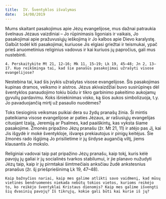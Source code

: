 ```yaml
---
title:  IV. Šventyklos išvalymas
date:   14/08/2019
---
```


Mums skaitant pasakojimus apie Jėzų evangelijose, mus dažnai patraukia švelnaus Jėzaus vaizdiniai – Jo rūpinimasis ligoniais ir vaikais, Jo pasakojimai apie pražuvusiųjų ieškojimą ir Jo kalbos apie Dievo karalystę. Galbūt todėl kiti pasakojimai, kuriuose Jis elgiasi griežtai ir teismukai, ypač prieš anuometinius religinius vadovus ir kai kuriuos jų papročius, gali mus nustebinti.

`4. Perskaitykite Mt 21, 12–16; Mk 11, 15–19; Lk 19, 45–48; Jn 2, 13–17. Kuo reikšminga tai, kad šie panašūs pasakojimai užrašyti visose evangelijose?`

Nestebina tai, kad šis įvykis užrašytas visose evangelijose. Šis pasakojimas kupinas dramos, veiksmo ir aistros. Jėzus akivaizdžiai buvo susirūpinęs dėl šventyklos panaudojimo tokiu būdu ir tikro garbinimo pakeitimo aukojamų gyvulių pardavimu. Koks išniekinimas visko, ką šios aukos simbolizuoja, t.y. Jo pavaduojančią mirtį už pasaulio nuodėmes?

Toks tiesioginis veiksmas puikiai dera su žydų pranašų žinia. Ši mintis pateikiama visose evangelijose ar paties Jėzaus, ar rašiusiųjų evangelijas cituojant Izaiją, Jeremiją ar Psalmes, kad paaiškintų, kas vyksta šiame pasakojime. Žmonės pripažino Jėzų pranašu (žr. Mt 21, 11) ir atėjo pas Jį, kai Jis išgydė ir mokė šventykloje, išvaręs prekiautojus ir pinigų keitėjus. Šie žmonės rado išgijimą Jo prisilietime ir jų širdyse augančią viltį, jiems klausantis Jo mokslo.

Religiniai vadovai taip pat pripažino Jėzų pranašu, kaip tokį, kuris kėlė pavojų jų galiai ir jų socialinės tvarkos stabilumui, ir jie planavo nužudyti Jėzų taip, kaip ir jų pirmtakai šimtmečiais anksčiau žudė ankstesnius pranašus (žr. šį priešpriešinimą Lk 19, 47–48).

`Kaip bažnyčios nariai, kaip mes galime atlikti savo vaidmenį, kad mūsų vietinės bendruomenės niekada nebūtų tokios vietos, kurioms reikėjo to, ko reikėjo šventyklai Kristaus dienomis? Kaip mes galime išvengti šių dvasinių pavojų? Iš tikrųjų, kokie gali būti kai kurie iš jų?`
